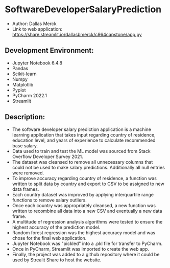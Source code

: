 # SoftwareDeveloperSalaryPrediction
- Author: Dallas Merck
- Link to web application: https://share.streamlit.io/dallasbmerck/c964capstone/app.py

## Development Environment:
- Jupyter Notebook 6.4.8
- Pandas
- Scikit-learn
- Numpy
- Matplotlib
- Pyplot
- PyCharm 2022.1
- Streamlit

## Description:
- The software developer salary prediction application is a machine learning application that takes input regarding country of residence, education level, and years of experience to calculate recommended base salary.
- Data used to train and test the ML model was sourced from Stack Overflow Developer Survey 2021.
- The dataset was cleansed to remove all unnecessary columns that could not be used to make salary predictions. Additionally all null entries were removed.
- To improve accuracy regarding country of residence, a function was written to split data by country and export to CSV to be assigned to new data frames.
- Each country dataset was improved by applying interquartile range functions to remove salary outliers.
- Once each country was appropriately cleansed, a new function was written to recombine all data into a new CSV and eventually a new data frame.
- A multitude of regression analysis algorithms were tested to ensure the highest accuracy of the prediction model.
- Random forest regression was the highest accuracy model and was chose for the final web application.
- Jupyter Notebook was "pickled" into a .pkl file for transfer to PyCharm.
- Once in PyCharm, Streamlit was imported to create the web app. 
- Finally, the project was added to a github repository where it could be used by Strealit Share to host the website.

